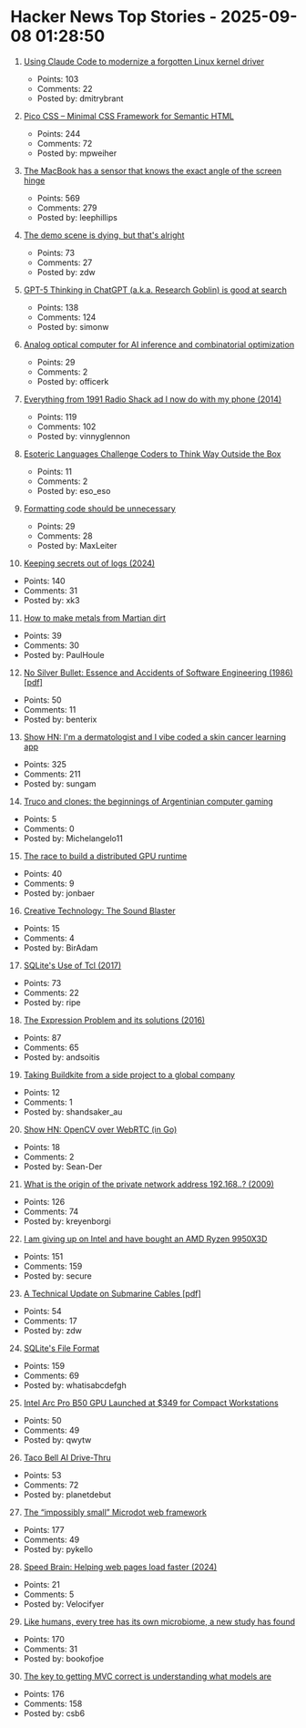 # Hacker News Top Stories - 2025-09-08 01:28:50

1. [Using Claude Code to modernize a forgotten Linux kernel driver](https://dmitrybrant.com/2025/09/07/using-claude-code-to-modernize-a-25-year-old-kernel-driver)
   - Points: 103
   - Comments: 22
   - Posted by: dmitrybrant

2. [Pico CSS – Minimal CSS Framework for Semantic HTML](https://picocss.com)
   - Points: 244
   - Comments: 72
   - Posted by: mpweiher

3. [The MacBook has a sensor that knows the exact angle of the screen hinge](https://twitter.com/samhenrigold/status/1964428927159382261)
   - Points: 569
   - Comments: 279
   - Posted by: leephillips

4. [The demo scene is dying, but that's alright](https://www.datagubbe.se/sceneherit/)
   - Points: 73
   - Comments: 27
   - Posted by: zdw

5. [GPT-5 Thinking in ChatGPT (a.k.a. Research Goblin) is good at search](https://simonwillison.net/2025/Sep/6/research-goblin/)
   - Points: 138
   - Comments: 124
   - Posted by: simonw

6. [Analog optical computer for AI inference and combinatorial optimization](https://www.nature.com/articles/s41586-025-09430-z)
   - Points: 29
   - Comments: 2
   - Posted by: officerk

7. [Everything from 1991 Radio Shack ad I now do with my phone (2014)](https://www.trendingbuffalo.com/life/uncle-steves-buffalo/everything-from-1991-radio-shack-ad-now/)
   - Points: 119
   - Comments: 102
   - Posted by: vinnyglennon

8. [Esoteric Languages Challenge Coders to Think Way Outside the Box](https://spectrum.ieee.org/esoteric-programming-languages-daniel-temkin)
   - Points: 11
   - Comments: 2
   - Posted by: eso_eso

9. [Formatting code should be unnecessary](https://maxleiter.com/blog/formatting)
   - Points: 29
   - Comments: 28
   - Posted by: MaxLeiter

10. [Keeping secrets out of logs (2024)](https://allan.reyes.sh/posts/keeping-secrets-out-of-logs/)
   - Points: 140
   - Comments: 31
   - Posted by: xk3

11. [How to make metals from Martian dirt](https://www.csiro.au/en/news/All/Articles/2025/August/Metals-out-of-martian-dirt)
   - Points: 39
   - Comments: 30
   - Posted by: PaulHoule

12. [No Silver Bullet: Essence and Accidents of Software Engineering (1986) [pdf]](https://www.cs.unc.edu/techreports/86-020.pdf)
   - Points: 50
   - Comments: 11
   - Posted by: benterix

13. [Show HN: I'm a dermatologist and I vibe coded a skin cancer learning app](https://molecheck.info/)
   - Points: 325
   - Comments: 211
   - Posted by: sungam

14. [Truco and clones: the beginnings of Argentinian computer gaming](https://zeitgame.net/archives/18373)
   - Points: 5
   - Comments: 0
   - Posted by: Michelangelo11

15. [The race to build a distributed GPU runtime](https://voltrondata.com/blog/the-race-to-build-a-distributed-gpu-runtime)
   - Points: 40
   - Comments: 9
   - Posted by: jonbaer

16. [Creative Technology: The Sound Blaster](https://www.abortretry.fail/p/the-story-of-creative-technology)
   - Points: 15
   - Comments: 4
   - Posted by: BirAdam

17. [SQLite's Use of Tcl (2017)](https://www.tcl-lang.org/community/tcl2017/assets/talk93/Paper.html)
   - Points: 73
   - Comments: 22
   - Posted by: ripe

18. [The Expression Problem and its solutions (2016)](https://eli.thegreenplace.net/2016/the-expression-problem-and-its-solutions/)
   - Points: 87
   - Comments: 65
   - Posted by: andsoitis

19. [Taking Buildkite from a side project to a global company](https://www.valleyofdoubt.com/p/taking-buildkite-from-a-side-project)
   - Points: 12
   - Comments: 1
   - Posted by: shandsaker_au

20. [Show HN: OpenCV over WebRTC (in Go)](https://github.com/pion/example-webrtc-applications/blob/master/gocv-to-webrtc/README.md)
   - Points: 18
   - Comments: 2
   - Posted by: Sean-Der

21. [What is the origin of the private network address 192.168.*.*? (2009)](https://lists.ding.net/othersite/isoc-internet-history/2009/oct/msg00000.html)
   - Points: 126
   - Comments: 74
   - Posted by: kreyenborgi

22. [I am giving up on Intel and have bought an AMD Ryzen 9950X3D](https://michael.stapelberg.ch/posts/2025-09-07-bye-intel-hi-amd-9950x3d/)
   - Points: 151
   - Comments: 159
   - Posted by: secure

23. [A Technical Update on Submarine Cables [pdf]](https://www.swinog.ch/wp-content/uploads/2025/06/Liam-Taylor-David-Lloyd-Exa-A-Technical-Update-on-Submarine-Cables.pdf)
   - Points: 54
   - Comments: 17
   - Posted by: zdw

24. [SQLite's File Format](https://www.sqlite.org/fileformat.html)
   - Points: 159
   - Comments: 69
   - Posted by: whatisabcdefgh

25. [Intel Arc Pro B50 GPU Launched at $349 for Compact Workstations](https://www.guru3d.com/story/intel-arc-pro-b50-gpu-launched-at-for-compact-workstations/)
   - Points: 50
   - Comments: 49
   - Posted by: qwytw

26. [Taco Bell AI Drive-Thru](https://aidarwinawards.org/nominees/taco-bell-ai-drive-thru.html)
   - Points: 53
   - Comments: 72
   - Posted by: planetdebut

27. [The “impossibly small” Microdot web framework](https://lwn.net/Articles/1034121/)
   - Points: 177
   - Comments: 49
   - Posted by: pykello

28. [Speed Brain: Helping web pages load faster (2024)](https://blog.cloudflare.com/introducing-speed-brain/)
   - Points: 21
   - Comments: 5
   - Posted by: Velocifyer

29. [Like humans, every tree has its own microbiome, a new study has found](https://www.nytimes.com/2025/08/27/science/biology-trees-microbiomes.html)
   - Points: 170
   - Comments: 31
   - Posted by: bookofjoe

30. [The key to getting MVC correct is understanding what models are](https://stlab.cc/tips/about-mvc.html)
   - Points: 176
   - Comments: 158
   - Posted by: csb6

